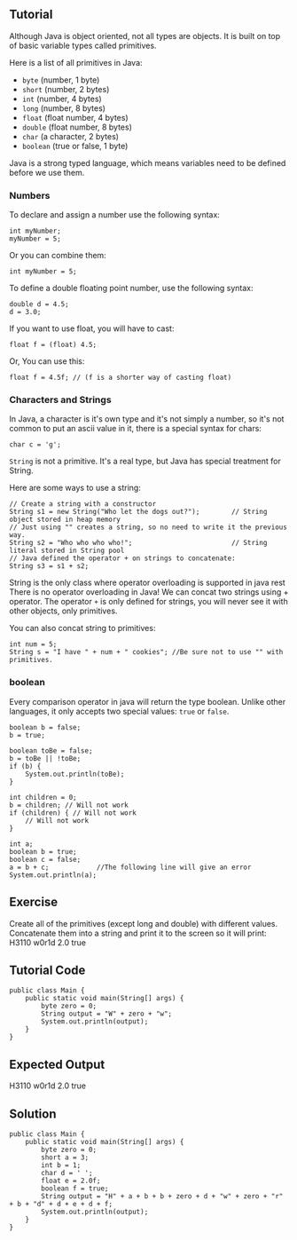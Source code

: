 Tutorial
--------

Although Java is object oriented, not all types are objects. It is built on top of basic variable types called primitives.

Here is a list of all primitives in Java:

- `byte` (number, 1 byte)
- `short` (number, 2 bytes)
- `int` (number, 4 bytes)
- `long` (number, 8 bytes)
- `float` (float number, 4 bytes)
- `double` (float number, 8 bytes)
- `char` (a character, 2 bytes)
- `boolean` (true or false, 1 byte)

Java is a strong typed language, which means variables need to be defined before we use them.

### Numbers

To declare and assign a number use the following syntax:

    int myNumber;
    myNumber = 5;

Or you can combine them:

    int myNumber = 5;

To define a double floating point number, use the following syntax:

    double d = 4.5;
    d = 3.0;

If you want to use float, you will have to cast:

    float f = (float) 4.5;

Or, You can use this:

    float f = 4.5f; // (f is a shorter way of casting float)

### Characters and Strings

In Java, a character is it's own type and it's not simply a number, so it's not common to put an ascii value in it, there is a special syntax for chars:

    char c = 'g';

`String` is not a primitive. It's a real type, but Java has special treatment for String.

Here are some ways to use a string:

    // Create a string with a constructor
    String s1 = new String("Who let the dogs out?");        // String object stored in heap memory
    // Just using "" creates a string, so no need to write it the previous way.
    String s2 = "Who who who who!";                         // String literal stored in String pool
    // Java defined the operator + on strings to concatenate:
    String s3 = s1 + s2;

String is the only class where operator overloading is supported in java rest There is no operator overloading in Java!  We can concat two strings using + operator. The operator `+` is only defined for strings, you will never see it with other objects, only primitives.

You can also concat string to primitives:

    int num = 5;
    String s = "I have " + num + " cookies"; //Be sure not to use "" with primitives.

### boolean

Every comparison operator in java will return the type boolean. Unlike other languages, it only accepts two special values: `true` or `false`. 

    boolean b = false;
    b = true;

    boolean toBe = false;
    b = toBe || !toBe;
    if (b) {
        System.out.println(toBe);
    }

    int children = 0;
    b = children; // Will not work
    if (children) { // Will not work
        // Will not work
    }
    
    int a;
    boolean b = true; 
    boolean c = false; 
    a = b + c;            //The following line will give an error
    System.out.println(a); 

Exercise
--------

Create all of the primitives (except long and double) with different values. Concatenate them into a string and print it to the screen so it will print:
H3110 w0r1d 2.0 true

Tutorial Code
-------------

    public class Main {
        public static void main(String[] args) {
            byte zero = 0;
            String output = "W" + zero + "w";
            System.out.println(output);
        }
    }

Expected Output
---------------

H3110 w0r1d 2.0 true

Solution
--------

    public class Main {
        public static void main(String[] args) {
            byte zero = 0;
            short a = 3;
            int b = 1;
            char d = ' ';
            float e = 2.0f;
            boolean f = true;
            String output = "H" + a + b + b + zero + d + "w" + zero + "r" + b + "d" + d + e + d + f;
            System.out.println(output);
        }
    }
